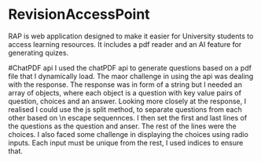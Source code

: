 ﻿# RevisionAccessPoint
RAP is web application designed to make it easier for University students to access learning resources. It includes a pdf reader and an AI feature for generating quizes.

#ChatPDF api
I used the chatPDF api to generate questions based on a pdf file that I dynamically load. The maor challenge in using the api was dealing with the response. The response was in form of a string but I needed an array of objects, where each object is a question with key value pairs of question, choices and an answer.
Looking more closely at the response, I realised I could use the js split method, to separate questions from each other based on \n escape sequennces. I then set the first and last lines of the questions as the question and anser. The rest of the lines were the choices.
I also faced some challenge in displaying the choices using radio inputs. Each input must be unique from the rest, I used indices to ensure that.
